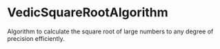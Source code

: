 # VedicSquareRootAlgorithm
Algorithm to calculate the square root of large numbers to any degree of precision efficiently.
